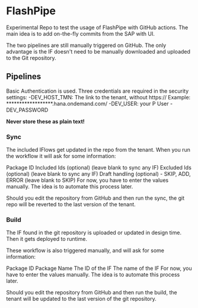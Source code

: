 # FlashPipe
Experimental Repo to test the usage of FlashPipe with GitHub actions. The main idea is to add on-the-fly commits from the SAP with UI. 

The two pipelines are still manually triggered on GitHub. The only advantage is the IF doesn't need to be manually downloaded and uploaded to the Git repository.

## Pipelines

Basic Authentication is used. Three credentials are required in the security settings:
-DEV_HOST_TMN: The link to the tenant, without https:// Example: \*\*\*\*\*\*\*\*\*\*\*\*\*\*\*\*\*\*.hana.ondemand.com/
-DEV_USER: your P User
-DEV_PASSWORD

**Never store these as plain text!**

### Sync
The included IFlows get updated in the repo from the tenant. When you run the workflow it will ask for some information:

Package ID
Included Ids (optional) (leave blank to sync any IF)
Excluded Ids (optional) (leave blank to sync any IF)
Draft handling (optional) - SKIP, ADD, ERROR (leave blank to SKIP)
For now, you have to enter the values manually. The idea is to automate this process later.

Should you edit the repository from GitHub and then run the sync, the git repo will be reverted to the last version of the tenant.


### Build
The IF found in the git repository is uploaded or updated in design time. Then it gets deployed to runtime. 

These workflow is also triggered manually, and will ask for some information:

Package ID
Package Name
The ID of the IF
The name of the IF
For now, you have to enter the values manually. The idea is to automate this process later.

Should you edit the repository from GitHub and then run the build, the tenant will be updated to the last version of the git repository.
